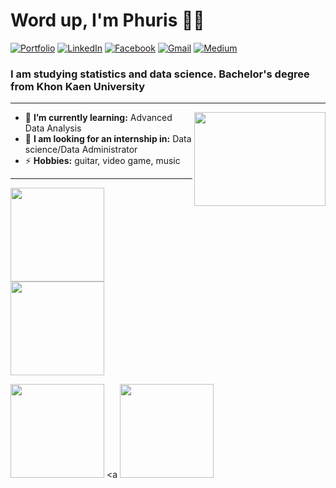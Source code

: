 
<h1 align="left"> Word up, I'm Phuris 👋😺 </h1>

<p align="left">
   <a href="https://phuris.co/"><img alt="Portfolio" src="https://img.shields.io/badge/-phuris.co-black?style=flat-square&logo=squarespace&logoColor=white&link=https://phuris.co/"></a>
<a href="https://www.linkedin.com/in/phuris-kruacharee-8ba72a2a0/"><img alt="LinkedIn" src="https://img.shields.io/badge/-phuris-0075b5?style=flat-square&logo=Linkedin&logoColor=white&link=https://www.linkedin.com/in/phuris-kruacharee-8ba72a2a0/"></a>
<a href="https://www.facebook.com/PhurisKR" target="_blank"><img alt="Facebook" src="https://img.shields.io/badge/-Facebook-1877f2?style=flat-square&logo=Facebook&logoColor=white"></a>
<a href="mailto:phurissor@gmail.com"><img alt="Gmail" src="https://img.shields.io/badge/-phurissor@gmail.com-d14836?style=flat-square&logo=Gmail&logoColor=white&link=mailto:dewithmiramon@gmail.com"></a>
<a href="https://medium.com/@phuris.k"><img alt="Medium" src="https://img.shields.io/badge/-@phuris.k-0075b5?style=flat-square&color=000000&labelColor=000000&logo=Medium&link=https://medium.com/@phuris.k"></a>
   
</p>

<h3 align="left">I am studying statistics and data science. Bachelor's degree from Khon Kaen University </h3>

---

<!-- credits for gif https://gph.is/g/ZWg5jr7 -->
<img align="right" height="150" width="210" src="data.gif">

- 🌱 **I’m currently learning:** Advanced Data Analysis
- 👯 **I am looking for an internship in:** Data science/Data Administrator
- ⚡ **Hobbies:** guitar, video game, music

---

<a href="https://phuris.co/"><img height="150px" src="https://github-readme-stats.vercel.app/api?username=phurisk&show_icons=true&hide_title=true&hide_border=true&theme=graywhite" /><img height="150px" src="https://github-readme-stats.vercel.app/api/top-langs/?username=phurisk&show_icons=true&layout=compact&langs_count=6&hide_title=true&hide_border=true&theme=graywhite" /></a>

<a href="https://phuris.co/"><img height="150px" src="https://github-readme-stats.vercel.app/api?username=phurisk&show_icons=true&hide_title=true&hide_border=true&theme=graywhite" /></a>
<a <img height="150px" src="https://github-readme-stats.vercel.app/api/top-langs/?username=phurisk&show_icons=true&layout=compact&langs_count=6&hide_title=true&hide_border=true&theme=graywhite" /></a>
